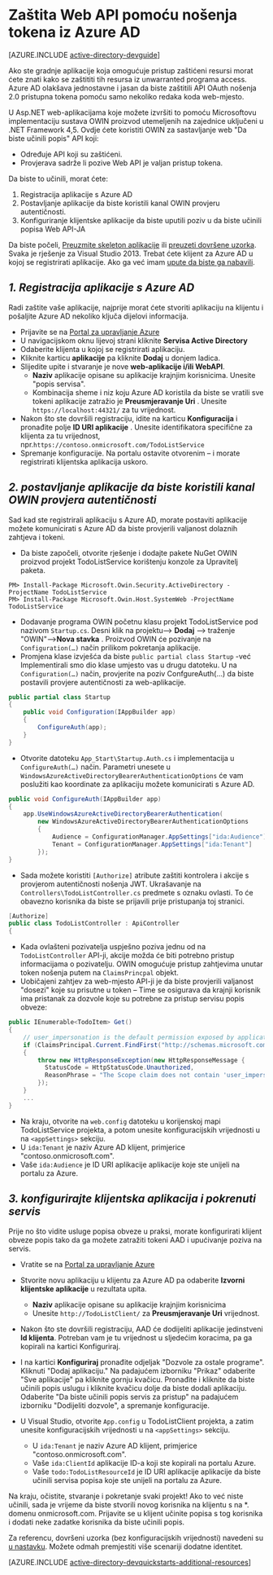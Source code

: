 <properties
    pageTitle=".NET Azure AD Uvod | Microsoft Azure"
    description="Upute za sastavljanje Web API MVC .NET koji se integrira s Azure AD za provjeru autentičnosti i ovlaštenja."
    services="active-directory"
    documentationCenter=".net"
    authors="dstrockis"
    manager="mbaldwin"
    editor=""/>

<tags
    ms.service="active-directory"
    ms.workload="identity"
    ms.tgt_pltfrm="na"
    ms.devlang="dotnet"
    ms.topic="article"
    ms.date="09/16/2016"
    ms.author="dastrock"/>


# <a name="protect-a-web-api-using-bearer-tokens-from-azure-ad"></a>Zaštita Web API pomoću nošenja tokena iz Azure AD

[AZURE.INCLUDE [active-directory-devguide](../../includes/active-directory-devguide.md)]

Ako ste gradnje aplikacije koja omogućuje pristup zaštićeni resursi morat ćete znati kako se zaštititi tih resursa iz unwarranted programa access.
Azure AD olakšava jednostavne i jasan da biste zaštitili API OAuth nošenja 2.0 pristupna tokena pomoću samo nekoliko redaka koda web-mjesto.

U Asp.NET web-aplikacijama koje možete izvršiti to pomoću Microsoftovu implementaciju sustava OWIN proizvod utemeljenih na zajednice uključeni u .NET Framework 4,5.  Ovdje ćete koristiti OWIN za sastavljanje web "Da biste učinili popis" API koji:
-   Određuje API koji su zaštićeni.
-   Provjerava sadrže li pozive Web API je valjan pristup tokena.

Da biste to učinili, morat ćete:

1. Registracija aplikacije s Azure AD
2. Postavljanje aplikacije da biste koristili kanal OWIN provjeru autentičnosti.
3. Konfiguriranje klijentske aplikacije da biste uputili poziv u da biste učinili popisa Web API-JA

Da biste počeli, [Preuzmite skeleton aplikacije](https://github.com/AzureADQuickStarts/WebAPI-Bearer-DotNet/archive/skeleton.zip) ili [preuzeti dovršene uzorka](https://github.com/AzureADQuickStarts/WebAPI-Bearer-DotNet/archive/complete.zip).  Svaka je rješenje za Visual Studio 2013.  Trebat ćete klijent za Azure AD u kojoj se registrirati aplikacije.  Ako ga već imam [upute da biste ga nabavili](active-directory-howto-tenant.md).


## <a name="1--register-an-application-with-azure-ad"></a>*1. Registracija aplikacije s Azure AD*
Radi zaštite vaše aplikacije, najprije morat ćete stvoriti aplikaciju na klijentu i pošaljite Azure AD nekoliko ključa dijelovi informacija.

-   Prijavite se na [Portal za upravljanje Azure](https://manage.windowsazure.com)
-   U navigacijskom oknu lijevoj strani kliknite **Servisa Active Directory**
-   Odaberite klijenta u kojoj se registrirati aplikaciju.
-   Kliknite karticu **aplikacije** pa kliknite **Dodaj** u donjem ladica.
-   Slijedite upite i stvaranje je nove **web-aplikacije i/ili WebAPI**.
    -   **Naziv** aplikacije opisane su aplikacije krajnjim korisnicima.  Unesite "popis servisa".
    -   Kombinacija sheme i niz koju Azure AD koristila da biste se vratili sve tokeni aplikacije zatražio je **Preusmjeravanje Uri** . Unesite `https://localhost:44321/` za tu vrijednost.
-   Nakon što ste dovršili registraciju, idite na karticu **Konfiguracija** i pronađite polje **ID URI aplikacije** .  Unesite identifikatora specifične za klijenta za tu vrijednost, npr.`https://contoso.onmicrosoft.com/TodoListService`
- Spremanje konfiguracije.  Na portalu ostavite otvorenim – i morate registrirati klijentska aplikacija uskoro.

## <a name="2-set-up-your-app-to-use-the-owin-authentication-pipeline"></a>*2. postavljanje aplikacije da biste koristili kanal OWIN provjera autentičnosti*

Sad kad ste registrirali aplikaciju s Azure AD, morate postaviti aplikacije možete komunicirati s Azure AD da biste provjerili valjanost dolaznih zahtjeva i tokeni.

-   Da biste započeli, otvorite rješenje i dodajte pakete NuGet OWIN proizvod projekt TodoListService korištenju konzole za Upravitelj paketa.

```
PM> Install-Package Microsoft.Owin.Security.ActiveDirectory -ProjectName TodoListService
PM> Install-Package Microsoft.Owin.Host.SystemWeb -ProjectName TodoListService
```

-   Dodavanje programa OWIN početnu klasu projekt TodoListService pod nazivom `Startup.cs`.  Desni klik na projektu--> **Dodaj** --> traženje "OWIN"-->**Nova stavka** .  Proizvod OWIN će pozivanje na `Configuration(…)` način prilikom pokretanja aplikacije.
-   Promjena klase izvješća da biste `public partial class Startup` -već Implementirali smo dio klase umjesto vas u drugu datoteku.  U na `Configuration(…)` način, provjerite na poziv ConfgureAuth(...) da biste postavili provjere autentičnosti za web-aplikacije.

```C#
public partial class Startup
{
    public void Configuration(IAppBuilder app)
    {
        ConfigureAuth(app);
    }
}
```

-   Otvorite datoteku `App_Start\Startup.Auth.cs` i implementacija u `ConfigureAuth(…)` način.  Parametri unesete u `WindowsAzureActiveDirectoryBearerAuthenticationOptions` će vam poslužiti kao koordinate za aplikaciju možete komunicirati s Azure AD.

```C#
public void ConfigureAuth(IAppBuilder app)
{
    app.UseWindowsAzureActiveDirectoryBearerAuthentication(
        new WindowsAzureActiveDirectoryBearerAuthenticationOptions
        {
            Audience = ConfigurationManager.AppSettings["ida:Audience"],
            Tenant = ConfigurationManager.AppSettings["ida:Tenant"]
        });
}
```

-   Sada možete koristiti `[Authorize]` atribute zaštiti kontrolera i akcije s provjerom autentičnosti nošenja JWT.  Ukrašavanje na `Controllers\TodoListController.cs` predmete s oznaku ovlasti.  To će obavezno korisnika da biste se prijavili prije pristupanja toj stranici.

```C#
[Authorize]
public class TodoListController : ApiController
{
```

- Kada ovlašteni pozivatelja uspješno poziva jednu od na `TodoListController` API-ji, akcije možda će biti potrebno pristup informacijama o pozivatelju.  OWIN omogućuje pristup zahtjevima unutar token nošenja putem na `ClaimsPrincpal` objekt.  
- Uobičajeni zahtjev za web-mjesto API-ji je da biste provjerili valjanost "dosezi" koje su prisutne u token – Time se osigurava da krajnji korisnik ima pristanak za dozvole koje su potrebne za pristup servisu popis obveze:

```C#
public IEnumerable<TodoItem> Get()
{
    // user_impersonation is the default permission exposed by applications in AAD
    if (ClaimsPrincipal.Current.FindFirst("http://schemas.microsoft.com/identity/claims/scope").Value != "user_impersonation")
    {
        throw new HttpResponseException(new HttpResponseMessage {
          StatusCode = HttpStatusCode.Unauthorized,
          ReasonPhrase = "The Scope claim does not contain 'user_impersonation' or scope claim not found"
        });
    }
    ...
}
```

-   Na kraju, otvorite na `web.config` datoteku u korijenskoj mapi TodoListService projekta, a potom unesite konfiguracijskih vrijednosti u na `<appSettings>` sekciju.
  - U `ida:Tenant` je naziv Azure AD klijent, primjerice "contoso.onmicrosoft.com".
  - Vaše `ida:Audience` je ID URI aplikacije aplikacije koje ste unijeli na portalu za Azure.

## <a name="3--configure-a-client-application--run-the-service"></a>*3. konfigurirajte klijentska aplikacija i pokrenuti servis*
Prije no što vidite usluge popisa obveze u praksi, morate konfigurirati klijent obveze popis tako da ga možete zatražiti tokeni AAD i upućivanje poziva na servis.

- Vratite se na [Portal za upravljanje Azure](https://manage.windowsazure.com)
- Stvorite novu aplikaciju u klijentu za Azure AD pa odaberite **Izvorni klijentske aplikacije** u rezultata upita.
    -   **Naziv** aplikacije opisane su aplikacije krajnjim korisnicima
    -   Unesite `http://TodoListClient/` za **Preusmjeravanje Uri** vrijednost.
- Nakon što ste dovršili registraciju, AAD će dodijeliti aplikacije jedinstveni **Id klijenta**. Potreban vam je tu vrijednost u sljedećim koracima, pa ga kopirali na kartici Konfiguriraj.
- I na kartici **Konfiguriraj** pronađite odjeljak "Dozvole za ostale programe". Kliknuti "Dodaj aplikaciju." Na padajućem izborniku "Prikaz" odaberite "Sve aplikacije" pa kliknite gornju kvačicu. Pronađite i kliknite da biste učinili popis uslugu i kliknite kvačicu dolje da biste dodali aplikaciju. Odaberite "Da biste učinili popis servis za pristup" na padajućem izborniku "Dodijeliti dozvole", a spremanje konfiguracije.


- U Visual Studio, otvorite `App.config` u TodoListClient projekta, a zatim unesite konfiguracijskih vrijednosti u na `<appSettings>` sekciju.
  - U `ida:Tenant` je naziv Azure AD klijent, primjerice "contoso.onmicrosoft.com".
  - Vaše `ida:ClientId` aplikacije ID-a koji ste kopirali na portalu Azure.
  - Vaše `todo:TodoListResourceId` je ID URI aplikacije aplikacije da biste učinili servisa popisa koje ste unijeli na portalu za Azure.

Na kraju, očistite, stvaranje i pokretanje svaki projekt!  Ako to već niste učinili, sada je vrijeme da biste stvorili novog korisnika na klijentu s na *. domenu onmicrosoft.com.  Prijavite se u klijent učinite popisa s tog korisnika i dodati neke zadatke korisnika da biste učinili popis.

Za referencu, dovršeni uzorka (bez konfiguracijskih vrijednosti) navedeni su [u nastavku](https://github.com/AzureADQuickStarts/WebAPI-Bearer-DotNet/archive/complete.zip).  Možete odmah premjestiti više scenariji dodatne identitet.

[AZURE.INCLUDE [active-directory-devquickstarts-additional-resources](../../includes/active-directory-devquickstarts-additional-resources.md)]
